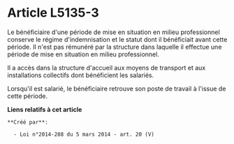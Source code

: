# Article L5135-3

Le bénéficiaire d'une période de mise en situation en milieu professionnel conserve le régime d'indemnisation et le statut
dont il bénéficiait avant cette période. Il n'est pas rémunéré par la structure dans laquelle il effectue une période de mise
en situation en milieu professionnel.

Il a accès dans la structure d'accueil aux moyens de transport et aux installations collectifs dont bénéficient les salariés.

Lorsqu'il est salarié, le bénéficiaire retrouve son poste de travail à l'issue de cette période.

**Liens relatifs à cet article**

	**Créé par**:

	  - Loi n°2014-288 du 5 mars 2014 - art. 20 (V)
